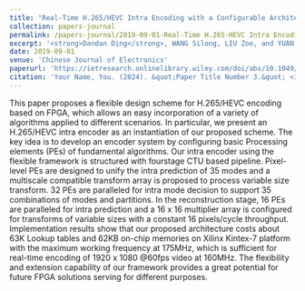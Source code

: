 ```yaml
---
title: "Real-Time H.265/HEVC Intra Encoding with a Configurable Architecture on FPGA Platform"
collection: papers-journal
permalink: /papers-journal/2019-09-01-Real-Time H.265-HEVC Intra Encoding with a Configurable Architecture on FPGA Platform
excerpt: '<strong>Dandan Ding</strong>, WANG Silong, LIU Zoe, and YUAN Qingshu'
date: 2019-09-01
venue: 'Chinese Journal of Electronics'
paperurl: 'https://ietresearch.onlinelibrary.wiley.com/doi/abs/10.1049/cje.2019.06.020'
citation: 'Your Name, You. (2024). &quot;Paper Title Number 3.&quot; <i>GitHub Journal of Bugs</i>. 1(3).'
---
```


This paper proposes a flexible design scheme for H.265/HEVC encoding based on FPGA, which allows an easy incorporation of a variety of algorithms applied to different scenarios. In particular, we present an H.265/HEVC intra encoder as an instantiation of our proposed scheme. The key idea is to develop an encoder system by configuring basic Processing elements (PEs) of fundamental algorithms. Our intra encoder using the flexible framework is structured with fourstage CTU based pipeline. Pixel-level PEs are designed to unify the intra prediction of 35 modes and a multiscale compatible transform array is proposed to process variable size transform. 32 PEs are paralleled for intra mode decision to support 35 combinations of modes and partitions. In the reconstruction stage, 16 PEs are paralleled for intra prediction and a 16 x 16 multiplier array is configured for transforms of variable sizes with a constant 16 pixels/cycle throughput. Implementation results show that our proposed architecture costs about 63K Lookup tables and 62KB on-chip memories on Xilinx Kintex-7 platform with the maximum working frequency at 175MHz, which is sufficient for real-time encoding of 1920 x 1080 @60fps video at 160MHz. The flexibility and extension capability of our framework provides a great potential for future FPGA solutions serving for different purposes.
